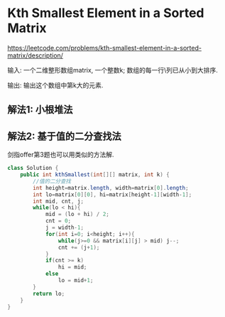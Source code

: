 # Kth Smallest Element in a Sorted Matrix 

https://leetcode.com/problems/kth-smallest-element-in-a-sorted-matrix/description/



输入: 一个二维整形数组matrix, 一个整数k; 数组的每一行\列已从小到大排序.

输出: 输出这个数组中第k大的元素.



## 解法1: 小根堆法



## 解法2: 基于值的二分查找法

剑指offer第3题也可以用类似的方法解.

```java
class Solution {
    public int kthSmallest(int[][] matrix, int k) {
        //值的二分查找
        int height=matrix.length, width=matrix[0].length;
        int lo=matrix[0][0], hi=matrix[height-1][width-1];
        int mid, cnt, j;
        while(lo < hi){
            mid = (lo + hi) / 2;
            cnt = 0;
            j = width-1;
            for(int i=0; i<height; i++){
                while(j>=0 && matrix[i][j] > mid) j--;
                cnt += (j+1);
            }
            if(cnt >= k)
                hi = mid;
            else
                lo = mid+1;
        }
        return lo;
    }
}
```

